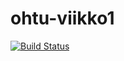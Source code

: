# ohtu-viikko1

[![Build Status](https://travis-ci.org/xneme/ohtu-viikko1.svg?branch=master)](https://travis-ci.org/xneme/ohtu-viikko1)
